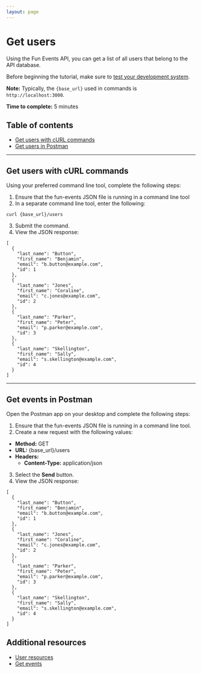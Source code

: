 ```yaml
---
layout: page
---
```


# Get users
Using the Fun Events API, you can get a list of all users that belong to the API database.

Before beginning the tutorial, make sure to [test your development system](../tutorials/getting-started.md).

**Note:** Typically, the `{base_url}` used in commands is `http://localhost:3000`.

**Time to complete:** 5 minutes

## Table of contents
- [Get users with cURL commands](#curl)
- [Get users in Postman](#Postman)

---
## <a name="curl">Get users with cURL commands</a>

Using your preferred command line tool, complete the following steps:

1. Ensure that the fun-events JSON file is running in a command line tool
2. In a separate command line tool, enter the following:
```shell
curl {base_url}/users
```
3. Submit the command.
4. View the JSON response:
```shell
[
  {
    "last_name": "Button",
    "first_name": "Benjamin",
    "email": "b.button@example.com",
    "id": 1
  },
  {
    "last_name": "Jones",
    "first_name": "Coraline",
    "email": "c.jones@example.com",
    "id": 2
  },
  {
    "last_name": "Parker",
    "first_name": "Peter",
    "email": "p.parker@example.com",
    "id": 3
  },
  {
    "last_name": "Skellington",
    "first_name": "Sally",
    "email": "s.skellington@example.com",
    "id": 4
  }
]
```
---
## <a name="Postman">Get events in Postman</a>

Open the Postman app on your desktop and complete the following steps:

1. Ensure that the fun-events JSON file is running in a command line tool.
2. Create a new request with the following values:
- **Method:** GET
- **URL:** {base_url}/users
- **Headers:**
  - **Content-Type:** application/json
 
3. Select the **Send** button.
4. View the JSON response:
```shell
[
  {
    "last_name": "Button",
    "first_name": "Benjamin",
    "email": "b.button@example.com",
    "id": 1
  },
  {
    "last_name": "Jones",
    "first_name": "Coraline",
    "email": "c.jones@example.com",
    "id": 2
  },
  {
    "last_name": "Parker",
    "first_name": "Peter",
    "email": "p.parker@example.com",
    "id": 3
  },
  {
    "last_name": "Skellington",
    "first_name": "Sally",
    "email": "s.skellington@example.com",
    "id": 4
  }
]
```

## Additional resources

* [User resources](user.md)
* [Get events](get-events.md)
